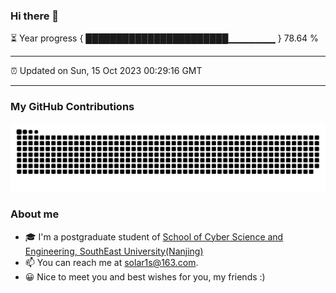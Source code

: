 ### Hi there 👋

⏳ Year progress { ███████████████████████▁▁▁▁▁▁▁ } 78.64 %

---

⏰ Updated on Sun, 15 Oct 2023 00:29:16 GMT

---
### My GitHub Contributions    

![](https://raw.githubusercontent.com/chenzongyao200127/chenzongyao200127/main/assets/github-contribution-grid-snake.svg)          

### About me   

- 🎓 I'm a postgraduate student of [School of Cyber Science and Engineering, SouthEast University(Nanjing)](https://www.seu.edu.cn/)
- 📫 You can reach me at [solar1s@163.com](mailto:solar1s@163.com).
- 😀 Nice to meet you and best wishes for you, my friends :)  


